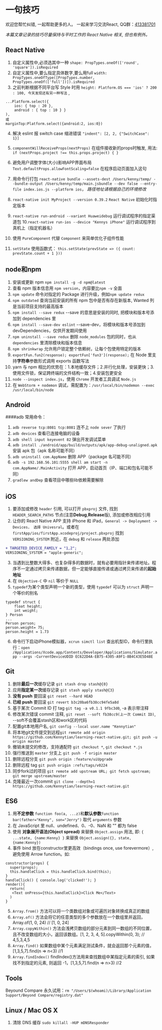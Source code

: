 # 一句技巧

欢迎您帮忙纠错, 一起帮助更多的人。 一起来学习交流React, QQ群：[413381701](http://shang.qq.com/wpa/qunwpa?idkey=3b9474dacbf35e4a9659e89399758406e510e5b8a3f81109f7d07efaadc6056d)

_本篇文章记录的技巧尽量保持与平时工作的 React Native 相关, 但也有例外。_

## React Native
1. 自定义属性中,必须选其中一种 `shape: PropTypes.oneOf(['round', 'square']).isRequired`
2. 自定义属性中,要么指定具体数字,要么用full `width: PropTypes.oneOfType([PropTypes.number, PropTypes.oneOf(['full'])]).isRequired`
3. 之前判断根据不同平台写 Style 时用 `height: Platform.OS === 'ios' ? 200 : 100, 今天发现还有另一种写法` ,
```
...Platform.select({ 
    ios: { top : 20 }, 
    android : { top : 10 } }
),
或
marginTop:Platform.select({android:2, ios:0})
```
4. 解决 eslint 报 switch case 缩进错误 `"indent": [2, 2, {"SwitchCase": 1}]`

5. `componentWillReceiveProps(nextProps)` 在组件接收新的props时触发, 用法: `if (nextProps.project !== this.props.project) { }`
6. 避免用户调整字体(大小)影响APP界面布局 `Text.defaultProps.allowFontScaling=false` 在程序启动页面加入这句
7. 用命令行打包 `react-native bundle --assets-dest /Users/kenny/temp/ --bundle-output /Users/kenny/temp/main.jsbundle --dev false --entry-file index.ios.js --platform ios`， _路径地址请根据自己的环境修改_
8. `react-native init MyProject --version 0.39.2` `React Native` 初始化时指定版本
9. `react-native run-android --variant Huaweidebug` 运行调试程序的指定渠道包
10.`react-native run-ios --device "Kennys iPhone"` 运行调试程序到真机上（指定机器名）
11. 使用 `PureComponent` 代替 `Component` 来简单优化子组件性能
12. `setState` 使用函数式： `this.setState(prevState => ({ count: prevState.count + 1 }))`

## node和npm
1. 安装或更新 npm `npm install -g -d npm@latest`
2. 查看 npm 版本信息用 `npm version`，内容要比`npm -v` 全面
3. `npm update` 命令对指定的 Package 进行升级，例如`npm update redux`
4. `npm outdated` 查询当前安装的所有 npm 包中是否有存在新版本, Wanted 列是当前项目支持的最高版本
5. `npm install --save redux` --save 的意思是安装的同时, 把模块和版本号添加到 dependencies 里
6. `npm install --save-dev eslint` --save-dev，将模块和版本号添加到 devDependencies，仅供开发期间使用
7. `npm uninstall --save redux` 删除 `node_modules` 包的同时，也从 `dependencies` 里清除模块和版本信息
8. `npm shrinkwrap` 允许用户锁定整个依赖树，让每个包使用特定的版本
9. `exportFun.fun2(response); exportFun['fun3'](response);` 在 Node 里支持**字符串**参数形式调用 exports 函数写法
10. yarn 与 npm 相比的优势在：1.本地缓存文件；2.并行化处理，安装更快；3.使用文件锁，保证跨终端的文件结构一致；4.安装包更安全
11. `node --inspect index.js`，使用 `Chrome` 开发者工具调试 `Node.js`
12. 在 `WebStorm + nodemon` 调试，需配置为：`/usr/local/bin/nodemon --exec /usr/local/bin/node`

## Android
####adb 常用命令：
1. `adb reverse tcp:8081 tcp:8081` 连不上 `node sever` 了执行
2. `adb devices` 查看已连接电脑的设备
3. `adb shell input keyevent 82` 弹出开发调试菜单
4. `adb install ./android/app/build/outputs/apk/app-debug-unaligned.apk` 安装 apk 包（apk 名称可能不同）
5. `adb uninstall com.AppName` 删除 APP（package 名可能不同）
6. `adb -s 192.168.56.101:5555 shell am start -n com.AppName/.MainActivity` 打开 APP，启动首页（IP、端口和包名可能不同）
7. `gradlew andDep` 查看项目中哪些lib依赖需要解除

## iOS
1. 要添加或修改 `header` 引用, 可以打开 `pbxproj` 文件, 找到 `HEADER_SEARCH_PATHS` 节点(注意**Debug**,**Release**版), 添加或修改相应引用
2. 让你的 React Native APP 支持 iPhone 和 iPad，`General -> Deployment -> Devices， 选择 Univesral`。或者在 `firstApp/ios/firstApp.xcodeproj/project.pbxproj` 找到 `VERSIONING_SYSTEM` 附近，在 `debug` 和 `release` 两处添加
```diff
+ TARGETED_DEVICE_FAMILY = "1,2";
VERSIONING_SYSTEM = "apple-generic";
```
3. 当遇到比整数大得多、也复杂得多的数据时，就有必要用指针来传递地址。程序不一定通过拷贝来传递数据，但一定能够直接传递或通过拷贝来传递的**起始地址**
4. 在 `Objective-C` 中 `nil` 等价于 `NULL`
5. `typedef`为某个类型声明一个新的类型，使用 `typedef` 可以为 `struct` 声明一个等价的别名
```
typedef struct {
    float height;
    int weight;
} Person
...
Person person;
person.weight= 75;
person.height = 1.73
```
6. 命令行下启动iPhone模拟器，`xcrun simctl list` 查出机型ID，命令行里执行：`open /Applications/Xcode.app/Contents/Developer/Applications/Simulator.app --args -CurrentDeviceUDID EC622D4A-EB75-4305-A9F1-8B4C43E5D48E`

## Git
1. 删除**最后一次**缓存记录 `git stash drop stash@{0}`
2. 应用**指定某一次**缓存记录 `git stash apply stash@{3}`
3. **没有 push** 要回滚 `git reset --hard HEAD`
4. **已经 push** 要回滚 `git revert b3c20ba6fb38cc94fe5a8d`
5. 基于某次 Commit ID 打 tag `git tag -a v0.1.1 9fbc3d0`, -a 表示带注释
6. 修改某次错误 commit 注释, `git reset --soft fb38cc9(上一次 Commit ID)`, --soft不会覆盖stash区和work区的代码
7. 配置git本地用户名, `git config --local user.name "Kennytian"`
8. 将本地git文件提交到远程`git remote add origin https://github.com/Kennytian/learning-react-native.git; git push -u origin master`
9. 撤销未提交的修改，支持通配符 `git checkout *`,  `git checkout *.js`
10. 强行推送到 `master` 分支上 `git push -f origin master`
11. 删除远程分支 `git push origin :feature/uiUpgrade`
12. 删除远程 tag `git push origin :refs/tags/v0224`
13. 同步fork过的项目 `git remote add upstream URL; git fetch upstream; git merge upstream/master`
14. 克隆最近一次commit `git clone --depth=1 https://github.com/Kennytian/learning-react-native.git` 

## ES6
1. 用**不定参数** `function foo(a, ...z)`和**默认参数**`function bar(father="Kenny", son="Jerry")` 取代 `arguments` 参数
2. 在 JavaScript 里 null、undefined、0、-0、NaN 和 "" 都为 false
3. 使用 **对象展开语法(Object spread)** 来替换 `Object.assign` 用法, 即: `{ ...state, {name:Kenny} }` 来替换 `Object.assign({}, state, {name:Kenny})`
4. 事件 bind 放在constructor里更高效（bindings once, use forevermore）, 避免使用 Arrow function。如:
```
constructor(props) {
  super(props);
  this.handleClick = this.handleClick.bind(this);
}
handleClick() { console.log('clicked!'); }
render(){
  return(
   <Text onPress={this.handleClick}>Click Me</Text>
  )
}
```
5. `Array.from()` 方法可以将一个类数组对象或可遍历对象转换成真正的数组
6. `Array.of()` 方法会将它的任意类型的多个参数放在一个数组里并返回，Array.of(1, 0, 24) // [1, 0, 24]
7. `Array.copyWithin()` 方法会浅拷贝数组的部分元素到同一数组的不同位置，且不改变数组的大小，返回该数组。[1, 2, 3, 4, 5].copyWithin(0, 3); // 4,5,3,4,5
8. `Array.find()` 如果数组中某个元素满足测试条件，就会返回那个元素的值，[1,3,5,7].find(n => n<3) //1
9. `Array.findIndex()` findIndex()方法用来查找数组中某指定元素的索引, 如果找不到指定的元素, 则返回 -1，[1,3,5,7].find(n => n>3) //2

## Tools
Beyound Compare 永久试用：`rm "/Users/$(whoami)/Library/Application Support/Beyond Compare/registry.dat"`

## Linux / Mac OS X
1. 清除 DNS 缓存 `sudo killall -HUP mDNSResponder`